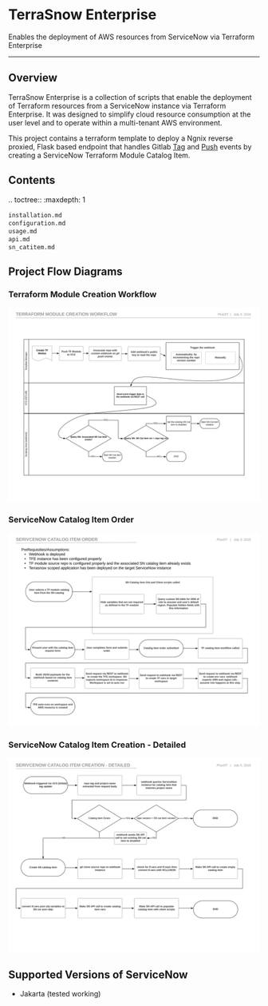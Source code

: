 # TerraSnow Enterprise

Enables the deployment of AWS resources from ServiceNow via Terraform Enterprise

--------------

## Overview

TerraSnow Enterprise is a collection of scripts that enable the deployment of Terraform resources from a ServiceNow instance via Terraform Enterprise. It was designed to simplify cloud resource consumption at the user level and to operate within a multi-tenant AWS environment.

This project contains a terraform template to deploy a Ngnix reverse proxied, Flask based endpoint that handles Gitlab [Tag](https://docs.gitlab.com/ee/user/project/integrations/webhooks.html#tag-events) and [Push](https://docs.gitlab.com/ee/user/project/integrations/webhooks.html#push-events) events by creating a ServiceNow Terraform Module Catalog Item.

## Contents

.. toctree::
    :maxdepth: 1

    installation.md
    configuration.md
    usage.md
    api.md
    sn_catitem.md

## Project Flow Diagrams

### Terraform Module Creation Workflow

![alt text][module_creation_workflow]

[module_creation_workflow]: images/Terrasnow_Enterprise_Module_Creation_Workflow_diagram.svg "Terrasnow Enterprise module creation workflow diagram"

### ServiceNow Catalog Item Order

![alt text][sn_cat_item_creation]

[sn_cat_item_creation]: images/ServiceNow_Catalog_item_order_diagram.svg "ServiceNow Catalog Item creation diagram"

### ServiceNow Catalog Item Creation - Detailed

![alt text][sn_cat_item_creation_detailed]

[sn_cat_item_creation_detailed]: images/ServiceNow_Catalog_item_creation_detailed_diagram.svg "ServiceNow Catalog Item creation - detailed diagram"

## Supported Versions of ServiceNow

*  Jakarta (tested working)
